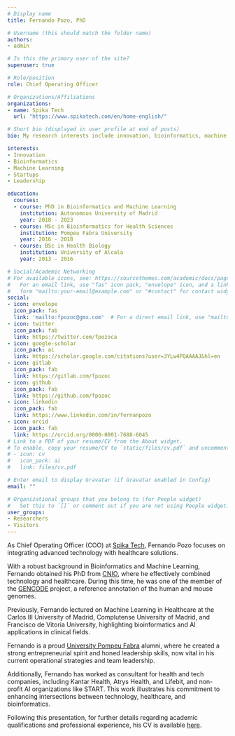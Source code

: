 ```yaml
---
# Display name
title: Fernando Pozo, PhD

# Username (this should match the folder name)
authors:
- admin

# Is this the primary user of the site?
superuser: true

# Role/position
role: Chief Operating Officer

# Organizations/Affiliations
organizations:
- name: Spika Tech
  url: "https://www.spikatech.com/en/home-english/"

# Short bio (displayed in user profile at end of posts)
bio: My research interests include innovation, bioinformatics, machine learning, startups, leadership.

interests:
- Innovation
- Bioinformatics
- Machine Learning
- Startups
- Leadership

education:
  courses:
  - course: PhD in Bioinformatics and Machine Learning
    institution: Autonomous University of Madrid
    year: 2018 - 2023
  - course: MSc in Bioinformatics for Health Sciences
    institution: Pompeu Fabra University
    year: 2016 - 2018
  - course: BSc in Health Biology
    institution: University of Alcala
    year: 2013 - 2016

# Social/Academic Networking
# For available icons, see: https://sourcethemes.com/academic/docs/page-builder/#icons
#   For an email link, use "fas" icon pack, "envelope" icon, and a link in the
#   form "mailto:your-email@example.com" or "#contact" for contact widget.
social:
- icon: envelope
  icon_pack: fas
  link: 'mailto:fpozoc@gmx.com'  # For a direct email link, use "mailto:test@example.org".
- icon: twitter
  icon_pack: fab
  link: https://twitter.com/fpozoca
- icon: google-scholar
  icon_pack: ai
  link: https://scholar.google.com/citations?user=3YLw4PQAAAAJ&hl=en
- icon: gitlab
  icon_pack: fab
  link: https://gitlab.com/fpozoc
- icon: github
  icon_pack: fab
  link: https://github.com/fpozoc
- icon: linkedin
  icon_pack: fab
  link: https://www.linkedin.com/in/fernanpozo
- icon: orcid
  icon_pack: fab
  link: https://orcid.org/0000-0001-7688-6045
# Link to a PDF of your resume/CV from the About widget.
# To enable, copy your resume/CV to `static/files/cv.pdf` and uncomment the lines below.
# - icon: cv
#   icon_pack: ai
#   link: files/cv.pdf

# Enter email to display Gravatar (if Gravatar enabled in Config)
email: ""

# Organizational groups that you belong to (for People widget)
#   Set this to `[]` or comment out if you are not using People widget.
user_groups:
- Researchers
- Visitors
---
```


As Chief Operating Officer (COO) at [Spika Tech](https://www.spikatech.com/en/home-english/), Fernando Pozo focuses on integrating advanced technology with healthcare solutions. 

With a robust background in Bioinformatics and Machine Learning, Fernando obtained his PhD from [CNIO](https://www.cnio.es), where he effectively combined technology and healthcare. During this time, he was one of the member of the [GENCODE](https://www.gencodegenes.org) project, a reference annotation of the human and mouse genomes.

Previously, Fernando lectured on Machine Learning in Healthcare at the Carlos III University of Madrid, Complutense University of Madrid, and Francisco de Vitoria University, highlighting bioinformatics and AI applications in clinical fields. 

Fernando is a proud [University Pompeu Fabra](https://www.upf.edu/en/) alumni, where he created a strong entrepreneurial spirit and honed leadership skills, now vital in his current operational strategies and team leadership. 

Additionally, Fernando has worked as consultant for health and tech companies, including Kantar Health, Atrys Health, and Lifebit, and non-profit AI organizations like START. This work illustrates his commitment to enhancing intersections between technology, healthcare, and bioinformatics.

Following this presentation, for further details regarding academic qualifications and professional experience, his CV is available [here](https://docs.google.com/document/d/1_BA-e6hHv2HUai0RfcpoRBEwgSBe9J1aMlkQ02DAeAs/edit#heading=h.oneag8biugxe).

<!--- Some extra details are filled in my [CV](link) --->